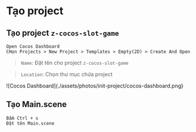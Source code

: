 # Tạo project

## Tạo project `z-cocos-slot-game`
```
Open Cocos Dashboard
CHọn Projects > New Project > Templates > Empty(2D) > Create And Open
```
> `Name`: Đặt tên cho project `z-cocos-slot-game`

> `Location`: Chọn thư mục chứa project

![Cocos Dashboard]{./assets/photos/init-project/cocos-dashboard.png}

## Tạo Main.scene
```
Bấm Ctrl + s
Đặt tên Main.scene
```
